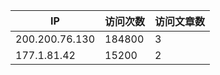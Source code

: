 | IP  |  访问次数 | 访问文章数 |
|-----|-----------|------------|
| 200.200.76.130 | 184800 | 3 |
| 177.1.81.42 | 15200 | 2 |
